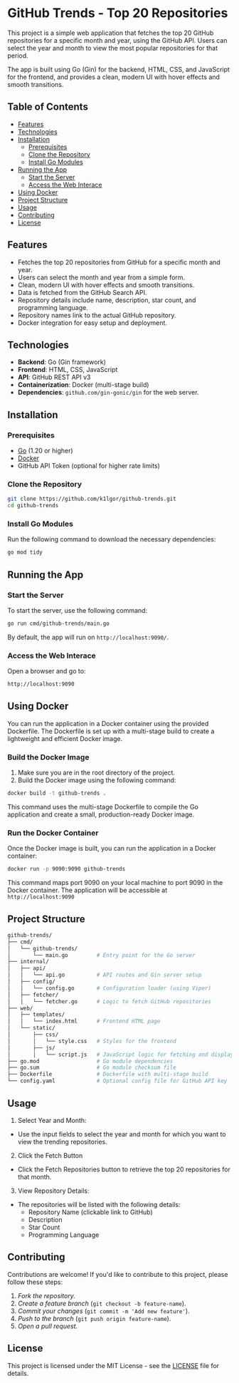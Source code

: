 # GitHub Trends - Top 20 Repositories

This project is a simple web application that fetches the top 20 GitHub repositories for a specific month and year, using the GitHub API. Users can select the year and month to view the most popular repositories for that period.

The app is built using Go (Gin) for the backend, HTML, CSS, and JavaScript for the frontend, and provides a clean, modern UI with hover effects and smooth transitions.

## Table of Contents

- [Features](#features)
- [Technologies](#technologies)
- [Installation](#installation)
  - [Prerequisites](#prerequisites)
  - [Clone the Repository](#clone-the-repository)
  - [Install Go Modules](#install-go-modules)
- [Running the App](#running-the-app)
  - [Start the Server](#start-the-server)
  - [Access the Web Interace](#access-the-web-interace)
- [Using Docker](#using-docker)
- [Project Structure](#project-structure)
- [Usage](#usage)
- [Contributing](#contributing)
- [License](#license)

## Features

- Fetches the top 20 repositories from GitHub for a specific month and year.
- Users can select the month and year from a simple form.
- Clean, modern UI with hover effects and smooth transitions.
- Data is fetched from the GitHub Search API.
- Repository details include name, description, star count, and programming language.
- Repository names link to the actual GitHub repository.
- Docker integration for easy setup and deployment.

## Technologies

- **Backend**: Go (Gin framework)
- **Frontend**: HTML, CSS, JavaScript
- **API**: GitHub REST API v3
- **Containerization**: Docker (multi-stage build)
- **Dependencies**: `github.com/gin-gonic/gin` for the web server.

## Installation

### Prerequisites

- [Go](https://golang.org/dl/) (1.20 or higher)
- [Docker](https://www.docker.com/)
- GitHub API Token (optional for higher rate limits)

### Clone the Repository

```bash
git clone https://github.com/k1lgor/github-trends.git
cd github-trends
```

### Install Go Modules

Run the following command to download the necessary dependencies:

```bash
go mod tidy
```

## Running the App

### Start the Server

To start the server, use the following command:

```bash
go run cmd/github-trends/main.go
```

By default, the app will run on `http://localhost:9090/`.

### Access the Web Interace

Open a browser and go to:

```bash
http://localhost:9090
```

## Using Docker

You can run the application in a Docker container using the provided Dockerfile. The Dockerfile is set up with a multi-stage build to create a lightweight and efficient Docker image.

### Build the Docker Image

1. Make sure you are in the root directory of the project.
2. Build the Docker image using the following command:

```bash
docker build -t github-trends .
```

This command uses the multi-stage Dockerfile to compile the Go application and create a small, production-ready Docker image.

### Run the Docker Container

Once the Docker image is built, you can run the application in a Docker container:

```bash
docker run -p 9090:9090 github-trends
```

This command maps port 9090 on your local machine to port 9090 in the Docker container. The application will be accessible at `http://localhost:9090`

## Project Structure

```bash
github-trends/
├── cmd/
│   └── github-trends/
│       └── main.go         # Entry point for the Go server
├── internal/
│   ├── api/
│   │   └── api.go          # API routes and Gin server setup
│   ├── config/
│   │   └── config.go       # Configuration loader (using Viper)
│   ├── fetcher/
│   │   └── fetcher.go      # Logic to fetch GitHub repositories
├── web/
│   ├── templates/
│   │   └── index.html      # Frontend HTML page
│   └── static/
│       ├── css/
│       │   └── style.css   # Styles for the frontend
│       ├── js/
│       │   └── script.js   # JavaScript logic for fetching and displaying repos
├── go.mod                  # Go module dependencies
├── go.sum                  # Go module checksum file
├── Dockerfile              # Dockerfile with multi-stage build
└── config.yaml             # Optional config file for GitHub API key
```

## Usage

1. Select Year and Month:

- Use the input fields to select the year and month for which you want to view the trending repositories.

2. Click the Fetch Button

- Click the Fetch Repositories button to retrieve the top 20 repositories for that month.

3. View Repository Details:

- The repositories will be listed with the following details:
  - Repository Name (clickable link to GitHub)
  - Description
  - Star Count
  - Programming Language

## Contributing

Contributions are welcome! If you'd like to contribute to this project, please follow these steps:

1. *Fork the repository.*
2. *Create a feature branch* (`git checkout -b feature-name`).
3. *Commit your changes* (`git commit -m 'Add new feature'`).
4. *Push to the branch* (`git push origin feature-name`).
5. *Open a pull request.*

## License

This project is licensed under the MIT License - see the [LICENSE](./LICENSE) file for details.
